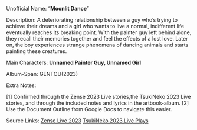 Unofficial Name: “**Moonlit Dance**”

Description: A deteriorating relationship between a guy who’s trying to achieve their dreams and a girl who wants to live a normal, indifferent life eventually reaches its breaking point. With the painter guy left behind alone, they recall their memories together and feel the effects of a lost love. Later on, the boy experiences strange phenomena of dancing animals and starts painting these creatures.

Main Characters: **Unnamed Painter Guy, Unnamed Girl**

Album-Span: GENTOU(2023)

Extra Notes: 

[1] Confirmed through the Zense 2023 Live stories,the TsukiNeko 2023 Live stories, and through the included notes and lyrics in the artbook-album.
[2] Use the Document Outline from Google Docs to navigate this easier.

  

Source Links:
[Zense Live 2023](https://docs.google.com/document/d/18GHsjy3a-WZugyUSVjkfJ8-PYifGvtst3gCHdMpd9cI/edit?pli=1)
[TsukiNeko 2023 Live Plays](https://docs.google.com/document/d/1VHq21ZfcvzfKHLnnnDDBwgiOERPUWLZFcV-dOc4Ppwo/)